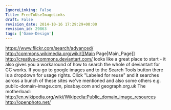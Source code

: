 ```yaml
---
IgnoreLinking: False
Title: FreeToUseImageLinks
draft: False
revision_date: 2014-10-16 17:29:29+00:00
revision_id: 29863
tags: ['Game-Design']
---
```


https://www.flickr.com/search/advanced/
http://commons.wikimedia.org/wiki/[[Main Page|Main_Page]]
http://creative-commons.deviantart.com/ looks like a great place to start - it also gives you a workaround of how to search the whole of deviantart for CC works.
If you go to google images and to the Search Tools button there is a dropdown for usage rights. Click "Labeled for reuse" and it searches across a bunch of these sites we've mentioned and also some others e.g. public-domain-image.com, pixabay.com and geograph.org.uk
The motherload: http://en.wikipedia.org/wiki/Wikipedia:Public_domain_image_resources
http://openphoto.net/